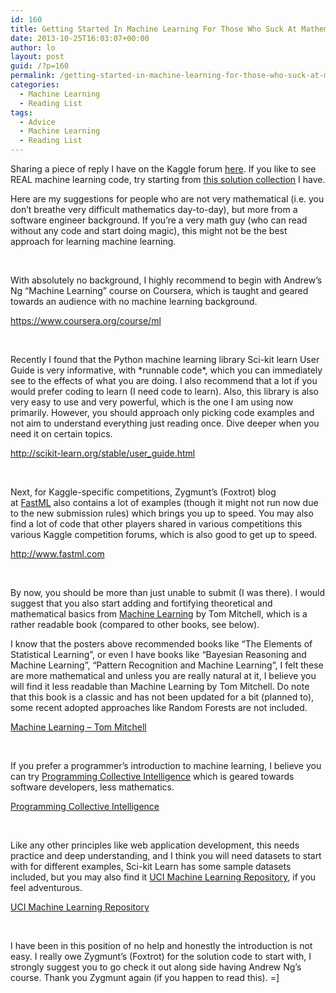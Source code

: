```yaml
---
id: 160
title: Getting Started In Machine Learning For Those Who Suck At Mathematics
date: 2013-10-25T16:03:07+00:00
author: lo
layout: post
guid: /?p=160
permalink: /getting-started-in-machine-learning-for-those-who-suck-at-mathematics/
categories:
  - Machine Learning
  - Reading List
tags:
  - Advice
  - Machine Learning
  - Reading List
---
```

Sharing a piece of reply I have on the Kaggle forum [here](http://www.kaggle.com/forums/t/5375/please-recommend-books-web-links-to-attain-skills-needed-to-take-part-in/28640#post28640). If you like to see REAL machine learning code, try starting from [this solution collection](/kaggle-competition-solutions/) I have.

Here are my suggestions for people who are not very mathematical (i.e. you don&#8217;t breathe very difficult mathematics day-to-day), but more from a software engineer background. If you&#8217;re a very math guy (who can read without any code and start doing magic), this might not be the best approach for learning machine learning.

&nbsp;

With absolutely no background, I highly recommend to begin with Andrew&#8217;s Ng &#8220;Machine Learning&#8221; course on Coursera, which is taught and geared towards an audience with no machine learning background.

<a href="https://www.coursera.org/course/ml" target="_blank" rel="nofollow">https://www.coursera.org/course/ml</a>

&nbsp;

Recently I found that the Python machine learning library Sci-kit learn User Guide is very informative, with \*runnable code\*, which you can immediately see to the effects of what you are doing. I also recommend that a lot if you would prefer coding to learn (I need code to learn). Also, this library is also very easy to use and very powerful, which is the one I am using now primarily. However, you should approach only picking code examples and not aim to understand everything just reading once. Dive deeper when you need it on certain topics.

<a href="http://scikit-learn.org/stable/user_guide.html" target="_blank" rel="nofollow">http://scikit-learn.org/stable/user_guide.html</a>

&nbsp;

Next, for Kaggle-specific competitions, Zygmunt&#8217;s (Foxtrot) blog at <a href="http://www.fastml.com/" target="_blank" rel="nofollow">FastML</a> also contains a lot of examples (though it might not run now due to the new submission rules) which brings you up to speed. You may also find a lot of code that other players shared in various competitions this various Kaggle competition forums, which is also good to get up to speed.

<a href="http://www.fastml.com/" target="_blank" rel="nofollow">http://www.fastml.com</a>

&nbsp;

By now, you should be more than just unable to submit (I was there). I would suggest that you also start adding and fortifying theoretical and mathematical basics from <a href="http://www.amazon.com/Machine-Learning-Tom-M-Mitchell/dp/0070428077" target="_blank" rel="nofollow">Machine Learning</a> by Tom Mitchell, which is a rather readable book (compared to other books, see below).

I know that the posters above recommended books like &#8220;The Elements of Statistical Learning&#8221;, or even I have books like &#8220;Bayesian Reasoning and Machine Learning&#8221;, &#8220;Pattern Recognition and Machine Learning&#8221;, I felt these are more mathematical and unless you are really natural at it, I believe you will find it less readable than Machine Learning by Tom Mitchell. Do note that this book is a classic and has not been updated for a bit (planned to), some recent adopted approaches like Random Forests are not included.

<a href="http://www.amazon.com/Machine-Learning-Tom-M-Mitchell/dp/0070428077" target="_blank" rel="nofollow">Machine Learning &#8211; Tom Mitchell</a>

&nbsp;

If you prefer a programmer&#8217;s introduction to machine learning, I believe you can try <a href="http://shop.oreilly.com/product/9780596529321.do" target="_blank" rel="nofollow">Programming Collective Intelligence</a> which is geared towards software developers, less mathematics.

<a href="http://shop.oreilly.com/product/9780596529321.do" target="_blank" rel="nofollow">Programming Collective Intelligence</a>

&nbsp;

Like any other principles like web application development, this needs practice and deep understanding, and I think you will need datasets to start with for different examples, Sci-kit Learn has some sample datasets included, but you may also find it <a href="http://www.kaggle.com/forums/t/5375/archive.ics.uci.edu/ml/datasets.html" target="_blank" rel="nofollow">UCI Machine Learning Repository</a>, if you feel adventurous.

<a href="http://archive.ics.uci.edu/ml/datasets.html" target="_blank" rel="nofollow">UCI Machine Learning Repository</a>

&nbsp;

I have been in this position of no help and honestly the introduction is not easy. I really owe Zygmunt&#8217;s (Foxtrot) for the solution code to start with, I strongly suggest you to go check it out along side having Andrew Ng&#8217;s course. Thank you Zygmunt again (if you happen to read this). =]